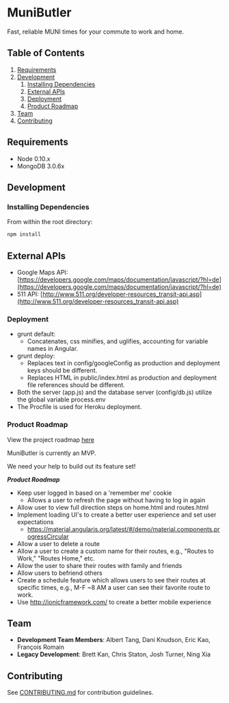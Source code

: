 # MuniButler

> 

Fast, reliable MUNI times for your commute to work and home.


## Table of Contents

1. [Requirements](#requirements)
1. [Development](#development)
    1. [Installing Dependencies](#installing-dependencies)
    1. [External APIs](#external-apis)
    1. [Deployment](#deployment)
    1. [Product Roadmap](#product-roadmap)
1. [Team](#team)
1. [Contributing](#contributing)

## Requirements

- Node 0.10.x
- MongoDB 3.0.6x

## Development

### Installing Dependencies

From within the root directory:

```sh
npm install
```

## External APIs

- Google Maps API: [https://developers.google.com/maps/documentation/javascript/?hl=de](https://developers.google.com/maps/documentation/javascript/?hl=de)
- 511 API: [http://www.511.org/developer-resources_transit-api.asp](http://www.511.org/developer-resources_transit-api.asp)


### Deployment
- grunt default:
    - Concatenates, css minifies, and uglifies, accounting for variable names in Angular.
- grunt deploy:
    - Replaces text in config/googleConfig as production and deployment keys should be different.
    - Replaces HTML in public/index.html as production and deployment file references should be different.
- Both the server (app.js) and the database server (config/db.js) utilize the global variable process.env
- The Procfile is used for Heroku deployment.

### Product Roadmap

View the project roadmap [here](https://github.com/ineffablebutler/ineffablebutler/issues)

MuniButler is currently an MVP.

We need your help to build out its feature set!

***Product Roadmap***
- Keep user logged in based on a 'remember me' cookie
    - Allows a user to refresh the page without having to log in again
- Allow user to view full direction steps on home.html and routes.html
- Implement loading UI's to create a better user experience and set user expectations
    - https://material.angularjs.org/latest/#/demo/material.components.progressCircular
- Allow a user to delete a route
- Allow a user to create a custom name for their routes, e.g., "Routes to Work," "Routes Home," etc.
- Allow the user to share their routes with family and friends
- Allow users to befriend others
- Create a schedule feature which allows users to see their routes at specific times, e.g., M-F ~8 AM a user can see their favorite route to work.
- Use http://ionicframework.com/ to create a better mobile experience

## Team

  - __Development Team Members__: Albert Tang, Dani Knudson, Eric Kao, François Romain
  - __Legacy Development__: Brett Kan, Chris Staton, Josh Turner, Ning Xia

## Contributing

See [CONTRIBUTING.md](https://github.com/ineffablebutler/ineffablebutler/master/contributing.md) for contribution guidelines.
